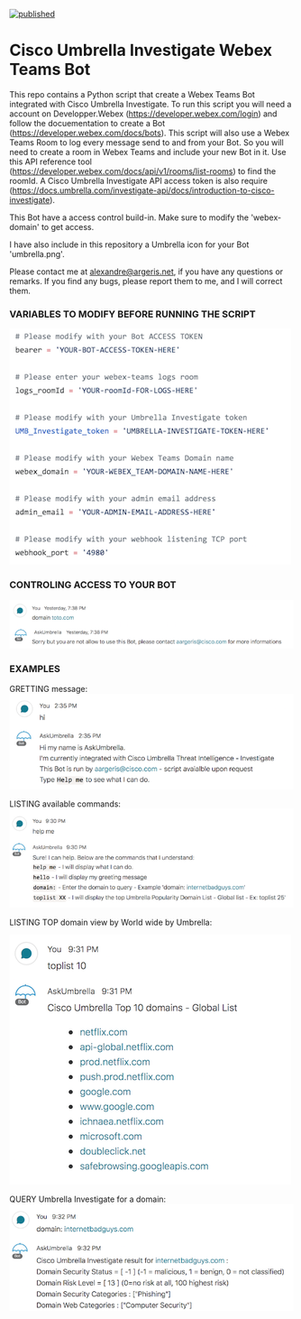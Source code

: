 [![published](https://static.production.devnetcloud.com/codeexchange/assets/images/devnet-published.svg)](https://developer.cisco.com/codeexchange/github/repo/tekgourou/Cisco-FMC-API-user-context)
         
# Cisco Umbrella Investigate Webex Teams Bot
  
This repo contains a Python script that create a Webex Teams Bot integrated with Cisco Umbrella Investigate. To run this script you will need a account on Developper.Webex (https://developer.webex.com/login) and follow the docuementation to create a Bot (https://developer.webex.com/docs/bots). This script will also use a Webex Teams Room to log every message send to and from your Bot. So you will need to create a room in Webex Teams and include your new Bot in it. Use this API reference tool (https://developer.webex.com/docs/api/v1/rooms/list-rooms) to find the roomId. A Cisco Umbrella Investigate API access token is also require (https://docs.umbrella.com/investigate-api/docs/introduction-to-cisco-investigate).

This Bot have a access control build-in. Make sure to modify the 'webex-domain' to get access.

I have also include in this repository a Umbrella icon for your Bot 'umbrella.png'.

Please contact me at alexandre@argeris.net, if you have any questions or remarks. If you find any bugs, please report them to me, and I will correct them. 
  
### VARIABLES TO MODIFY BEFORE RUNNING THE SCRIPT
  
![image](./variables.png)

### CONTROLING ACCESS TO YOUR BOT
![image](./domain-restriction.png)

### EXAMPLES
GRETTING message:
![image](./hi-cmd.png)

LISTING available commands:
![image](./helpme-cmd.png)

LISTING TOP domain view by World wide by Umbrella:

![image](./toplist-cmd.png)

QUERY Umbrella Investigate for a domain:
![image](./domain-cmd.png)

